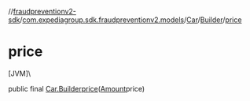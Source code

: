 //[fraudpreventionv2-sdk](../../../../index.md)/[com.expediagroup.sdk.fraudpreventionv2.models](../../index.md)/[Car](../index.md)/[Builder](index.md)/[price](price.md)

# price

[JVM]\

public final [Car.Builder](index.md)[price](price.md)([Amount](../../-amount/index.md)price)
